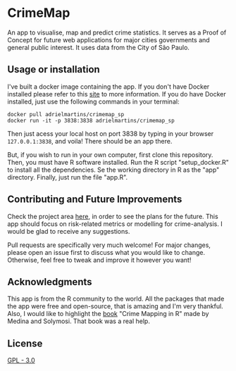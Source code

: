 # CrimeMap

An app to visualise, map and predict crime statistics. It serves as a Proof of Concept for future web applications for major cities governments and general public interest. It uses data from the City of São Paulo.

## Usage or installation

I've built a docker image containing the app. If you don't have Docker installed please refer to this [site](https://www.docker.com/) to more information. If you do have Docker installed, just use the following commands in your terminal:

```
docker pull adrielmartins/crimemap_sp
docker run -it -p 3838:3838 adrielmartins/crimemap_sp
```

Then just acess your local host on port 3838 by typing in your browser `127.0.0.1:3838`, and voila! There should be an app there.

But, if you wish to run in your own computer, first clone this repository. Then, you must have R software installed. Run the R script "setup_docker.R" to install all the dependencies. Se the working directory in R as the "app" directory. Finally, just run the file "app.R".

## Contributing and Future Improvements

Check the project area [here](https://github.com/Martins6/CrimeMap/projects/1), in order to see the plans for the future. This app should focus on risk-related metrics or modelling for crime-analysis. I would be glad to receive any suggestions.

Pull requests are specifically very much welcome! For major changes, please open an issue first to discuss what you would like to change. Otherwise, feel free to tweak and improve it however you want!

## Acknowledgments

This app is from the R community to the world. All the packages that made the app were free and open-source, that is amazing and I'm very thankful. Also, I would like to highlight the [book](https://maczokni.github.io/crimemapping_textbook_bookdown/) "Crime Mapping in R" made by Medina and Solymosi. That book was a real help.

## License
[GPL - 3.0](https://choosealicense.com/licenses/gpl-3.0/)
